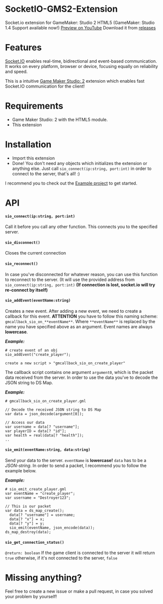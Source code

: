 # SocketIO-GMS2-Extension
Socket.io extension for GameMaker: Studio 2 HTML5 (GameMaker: Studio 1.4 Support available now!) [Preview on YouTube](https://youtu.be/HyOxkqNxDG0)
Download it from [releases](https://github.com/IgnasKavaliauskas/SocketIO-GMS2-Extension/releases)

# Features
[Socket.IO](https://github.com/socketio/socket.io) enables real-time, bidirectional and event-based communication. It works on every platform, browser or device, focusing equally on reliability and speed.

This is a intuitive [Game Maker Studio: 2](https://www.yoyogames.com/gamemaker) extension which enables fast Socket.IO communication for the client!

# Requirements
* Game Maker Studio: 2 with the HTML5 module.
* This extension

# Installation
* Import this extension
* Done! 
You don't need any objects which initializes the extension or anything else. Just call `sio_connect(ip:string, port:int)` in order to connect to the server, that's all! :)

I recommend you to check out the [Example project](https://github.com/IgnasKavaliauskas/SocketIO-GMS2-Extension/tree/master/Example) to get started.

# API
#### `sio_connect(ip:string, port:int)`
Call it before you call any other function. This connects you to the specified server.

#### `sio_disconnect()`
Closes the current connection

#### `sio_reconnect()`
In case you've disconnected for whatever reason, you can use this function to reconnect to the server. (It will use the provided address from `sio_connect(ip:string, port:int)`
**(If connection is lost, socket.io will try re-connect by itself)**

#### `sio_addEvent(eventName:string)`
Creates a new event. After adding a new event, we need to create a callback for this event.
**ATTENTION** you have to follow this naming scheme: `gmcallback_sio_on_**eventName**`. Where `**eventName**` is replaced by the name you have specified above as an argument. Event names are always **lowercase**.

**_Example:_**
```
# create event of an obj
sio_addEvent("create_player");

create a new script > "gmcallback_sio_on_create_player"
```
The callback script contains one argument `argument0`, which is the packet data received from the server. 
In order to use the data you've to decode the JSON string to DS Map. 

**_Example:_**
```
# gmcallback_sio_on_create_player.gml

// Decode the received JSON string to DS Map
var data = json_decode(argument[0]);

// Access our data
var username = data[? "username"];
var playerID = data[? "id"];
var health = real(data[? "health"]);
..
```

#### `sio_emit(eventName:string, data:string)`
Send your data to the server. `eventName` is **lowercase!** `data` has to be a _JSON-string_. 
In order to send a packet, I recommend you to follow the example below.

**_Example:_**
```
# sio_emit_create_player.gml
var eventName = "create_player";
var username = "Destroyer123";

// This is our packet
var data = ds_map_create();
  data[? "username"] = username;
  data[? "x"] = x;
  data[? "y"] = y;
  sio_emit(eventName, json_encode(data));
ds_map_destroy(data);

```

#### `sio_get_connection_status()`
`@return: boolean`
If the game client is connected to the server it will return `true` otherwise, if it's not connected to the server, `false`

# Missing anything?
Feel free to create a new issue or make a pull request, in case you solved your problem by yourself!

